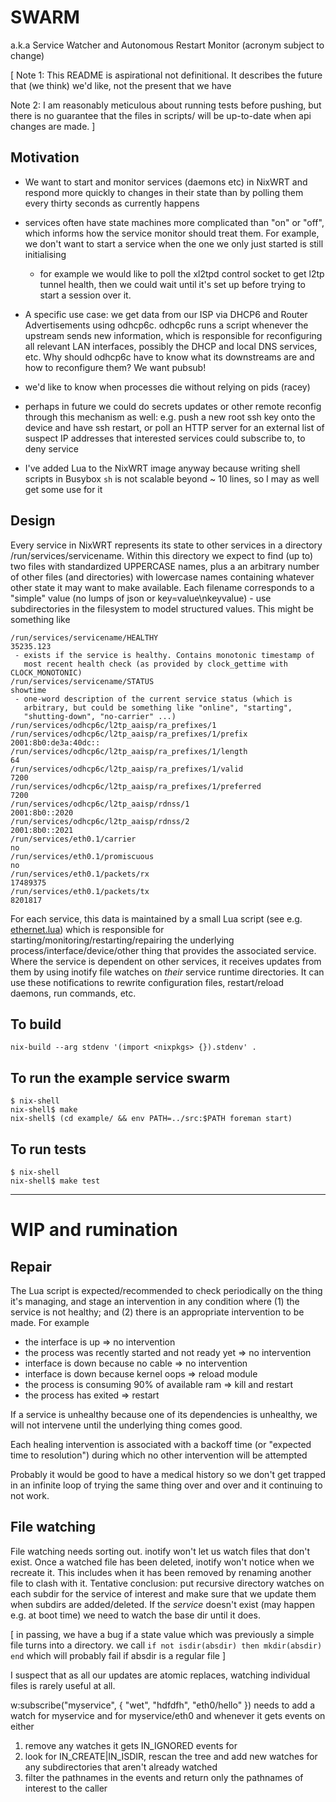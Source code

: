 # SWARM

a.k.a Service Watcher and Autonomous Restart Monitor
(acronym subject to change)

[ Note 1: This README is aspirational not definitional.  It describes the
  future that (we think) we'd like, not the present that we have

  Note 2: I am reasonably meticulous about running tests before
  pushing, but there is no guarantee that the files in scripts/
  will be up-to-date when api changes are made.
]


## Motivation

* We want to start and monitor services (daemons etc) in NixWRT and
  respond more quickly to changes in their state than by polling them
  every thirty seconds as currently happens

* services often have state machines more complicated than "on" or "off",
  which informs how the service monitor should treat them.  For example,
  we don't want to start a service when the one we only just started
  is still initialising

  * for example we would like to poll the xl2tpd control socket to get
    l2tp tunnel health, then we could wait until it's set up before
    trying to start a session over it.

* A specific use case: we get data from our ISP via DHCP6 and Router
  Advertisements using odhcp6c. odhcp6c runs a script whenever the
  upstream sends new information, which is responsible for
  reconfiguring all relevant LAN interfaces, possibly the DHCP and
  local DNS services, etc. Why should odhcp6c have to know what its
  downstreams are and how to reconfigure them? We want pubsub!

* we'd like to know when processes die without relying on pids (racey)

* perhaps in future we could do secrets updates or other remote
  reconfig through this mechanism as well: e.g. push a new root ssh
  key onto the device and have ssh restart, or poll an HTTP server
  for an external list of suspect IP addresses that interested services
  could subscribe to, to deny service 

* I've added Lua to the NixWRT image anyway because writing shell
  scripts in Busybox `sh` is not scalable beyond ~ 10 lines, so I
  may as well get some use for it

## Design

Every service in NixWRT represents its state to other services in a
directory /run/services/servicename. Within this directory we expect
to find (up to) two files with standardized UPPERCASE names, plus a an
arbitrary number of other files (and directories) with lowercase names
containing whatever other state it may want to make available.  Each
filename corresponds to a "simple" value (no lumps of json or
key=value\nkeyvalue) - use subdirectories in the filesystem to model
structured values.  This might be something like


```
/run/services/servicename/HEALTHY
35235.123
 - exists if the service is healthy. Contains monotonic timestamp of
   most recent health check (as provided by clock_gettime with CLOCK_MONOTONIC)
/run/services/servicename/STATUS
showtime
 - one-word description of the current service status (which is
   arbitrary, but could be something like "online", "starting",
   "shutting-down", "no-carrier" ...)
/run/services/odhcp6c/l2tp_aaisp/ra_prefixes/1
/run/services/odhcp6c/l2tp_aaisp/ra_prefixes/1/prefix
2001:8b0:de3a:40dc::
/run/services/odhcp6c/l2tp_aaisp/ra_prefixes/1/length
64
/run/services/odhcp6c/l2tp_aaisp/ra_prefixes/1/valid
7200
/run/services/odhcp6c/l2tp_aaisp/ra_prefixes/1/preferred
7200
/run/services/odhcp6c/l2tp_aaisp/rdnss/1
2001:8b0::2020
/run/services/odhcp6c/l2tp_aaisp/rdnss/2
2001:8b0::2021
/run/services/eth0.1/carrier
no
/run/services/eth0.1/promiscuous
no
/run/services/eth0.1/packets/rx
17489375
/run/services/eth0.1/packets/tx
8201817
```

For each service, this data is maintained by a small Lua script
(see e.g. [ethernet.lua](example/ethernet.lua)) which
is responsible for starting/monitoring/restarting/repairing the
underlying process/interface/device/other thing that provides the associated
service. Where the service is dependent on other services, it receives
updates from them by using inotify file watches on _their_ service
runtime directories.  It can use these notifications to rewrite
configuration files, restart/reload daemons, run commands, etc.


## To build

    nix-build --arg stdenv '(import <nixpkgs> {}).stdenv' .

## To run the example service swarm

    $ nix-shell
    nix-shell$ make
    nix-shell$ (cd example/ && env PATH=../src:$PATH foreman start)

## To run tests

    $ nix-shell
    nix-shell$ make test


----

# WIP and rumination

## Repair

The Lua script is expected/recommended to check periodically on the
thing it's managing, and stage an intervention in any condition where
(1) the service is not healthy; and (2) there is an appropriate
intervention to be made.  For example

- the interface is up => no intervention
- the process was recently started and not ready yet => no intervention
- interface is down because no cable => no intervention
- interface is down because kernel oops => reload module
- the process is consuming 90% of available ram => kill and restart
- the process has exited => restart

If a service is unhealthy because one of its dependencies is unhealthy, 
we will not intervene until the underlying thing comes good.

Each healing intervention is associated with a backoff time (or "expected
time to resolution") during which no other intervention will be
attempted

Probably it would be good to have a medical history so we don't get
trapped in an infinite loop of trying the same thing over and over and
it continuing to not work.

## File watching

File watching needs sorting out.  inotify won't let us watch files
that don't exist. Once a watched file has been deleted, inotify won't
notice when we recreate it.  This includes when it has been removed by
renaming another file to clash with it. Tentative conclusion: put
recursive directory watches on each subdir for the service of interest
and make sure that we update them when subdirs are added/deleted. If
the *service* doesn't exist (may happen e.g. at boot time) we need to
watch the base dir until it does.

[ in passing, we have a bug if a state value which was previously a
simple file turns into a directory. we call `if not isdir(absdir) then
mkdir(absdir) end` which will probably fail if absdir is a regular
file ]

I suspect that as all our updates are atomic replaces, watching
individual files is rarely useful at all.

w:subscribe("myservice", { "wet", "hdfdfh", "eth0/hello" })
needs to add a watch for myservice and for myservice/eth0 and whenever
it gets events on either
1) remove any watches it gets IN_IGNORED events for
2) look for IN_CREATE|IN_ISDIR, rescan the tree and add new watches for any
subdirectories that aren't already watched
3) filter the pathnames in the events and return only the pathnames of
interest to the caller



